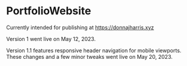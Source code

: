 # PortfolioWebsite

Currently intended for publishing at https://donnajharris.xyz

Version 1 went live on May 12, 2023.

Version 1.1 features responsive header navigation for mobile viewports. These changes and a few minor tweaks went live on May 20, 2023.
